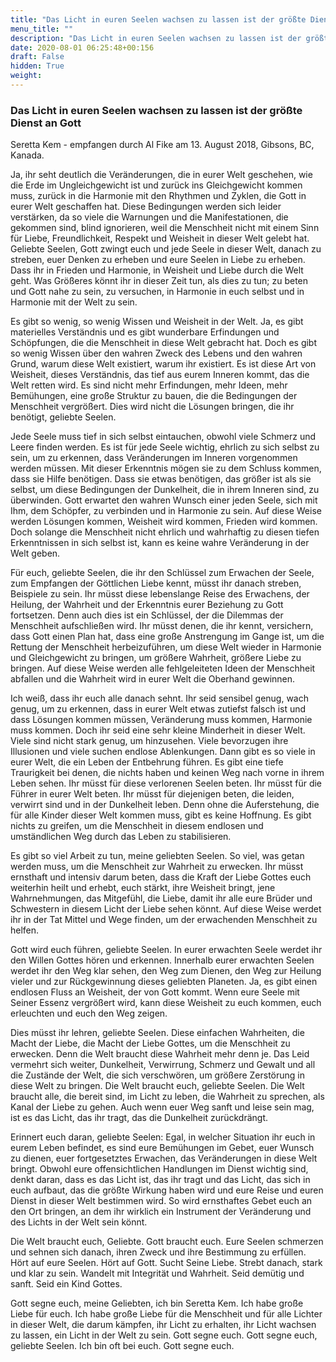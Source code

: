 ```yaml
---
title: "Das Licht in euren Seelen wachsen zu lassen ist der größte Dienst an Gott"
menu_title: ""
description: "Das Licht in euren Seelen wachsen zu lassen ist der größte Dienst an Gott"
date: 2020-08-01 06:25:48+00:156
draft: False
hidden: True
weight:
---
```

### Das Licht in euren Seelen wachsen zu lassen ist der größte Dienst an Gott

Seretta Kem - empfangen durch Al Fike am 13. August 2018, Gibsons, BC, Kanada.

Ja, ihr seht deutlich die Veränderungen, die in eurer Welt geschehen, wie die Erde im Ungleichgewicht ist und zurück ins Gleichgewicht kommen muss, zurück in die Harmonie mit den Rhythmen und Zyklen, die Gott in eurer Welt geschaffen hat. Diese Bedingungen werden sich leider verstärken, da so viele die Warnungen und die Manifestationen, die gekommen sind, blind ignorieren, weil die Menschheit nicht mit einem Sinn für Liebe, Freundlichkeit, Respekt und Weisheit in dieser Welt gelebt hat. Geliebte Seelen, Gott zwingt euch und jede Seele in dieser Welt, danach zu streben, euer Denken zu erheben und eure Seelen in Liebe zu erheben. Dass ihr in Frieden und Harmonie, in Weisheit und Liebe durch die Welt geht. Was Größeres könnt ihr in dieser Zeit tun, als dies zu tun; zu beten und Gott nahe zu sein, zu versuchen, in Harmonie in euch selbst und in Harmonie mit der Welt zu sein.

Es gibt so wenig, so wenig Wissen und Weisheit in der Welt. Ja, es gibt materielles Verständnis und es gibt wunderbare Erfindungen und Schöpfungen, die die Menschheit in diese Welt gebracht hat. Doch es gibt so wenig Wissen über den wahren Zweck des Lebens und den wahren Grund, warum diese Welt existiert, warum ihr existiert. Es ist diese Art von Weisheit, dieses Verständnis, das tief aus eurem Inneren kommt, das die Welt retten wird. Es sind nicht mehr Erfindungen, mehr Ideen, mehr Bemühungen, eine große Struktur zu bauen, die die Bedingungen der Menschheit vergrößert. Dies wird nicht die Lösungen bringen, die ihr benötigt, geliebte Seelen.

Jede Seele muss tief in sich selbst eintauchen, obwohl viele Schmerz und Leere finden werden. Es ist für jede Seele wichtig, ehrlich zu sich selbst zu sein, um zu erkennen, dass Veränderungen im Inneren vorgenommen werden müssen. Mit dieser Erkenntnis mögen sie zu dem Schluss kommen, dass sie Hilfe benötigen. Dass sie etwas benötigen, das größer ist als sie selbst, um diese Bedingungen der Dunkelheit, die in ihrem Inneren sind, zu überwinden. Gott erwartet den wahren Wunsch einer jeden Seele, sich mit Ihm, dem Schöpfer, zu verbinden und in Harmonie zu sein. Auf diese Weise werden Lösungen kommen, Weisheit wird kommen, Frieden wird kommen. Doch solange die Menschheit nicht ehrlich und wahrhaftig zu diesen tiefen Erkenntnissen in sich selbst ist, kann es keine wahre Veränderung in der Welt geben.

Für euch, geliebte Seelen, die ihr den Schlüssel zum Erwachen der Seele, zum Empfangen der Göttlichen Liebe kennt, müsst ihr danach streben, Beispiele zu sein. Ihr müsst diese lebenslange Reise des Erwachens, der Heilung, der Wahrheit und der Erkenntnis eurer Beziehung zu Gott fortsetzen. Denn auch dies ist ein Schlüssel, der die Dilemmas der Menschheit aufschließen wird. Ihr müsst denen, die ihr kennt, versichern, dass Gott einen Plan hat, dass eine große Anstrengung im Gange ist, um die Rettung der Menschheit herbeizuführen, um diese Welt wieder in Harmonie und Gleichgewicht zu bringen, um größere Wahrheit, größere Liebe zu bringen. Auf diese Weise werden alle fehlgeleiteten Ideen der Menschheit abfallen und die Wahrheit wird in eurer Welt die Oberhand gewinnen.

Ich weiß, dass ihr euch alle danach sehnt. Ihr seid sensibel genug, wach genug, um zu erkennen, dass in eurer Welt etwas zutiefst falsch ist und dass Lösungen kommen müssen, Veränderung muss kommen, Harmonie muss kommen. Doch ihr seid eine sehr kleine Minderheit in dieser Welt. Viele sind nicht stark genug, um hinzusehen. Viele bevorzugen ihre Illusionen und viele suchen endlose Ablenkungen. Dann gibt es so viele in eurer Welt, die ein Leben der Entbehrung führen. Es gibt eine tiefe Traurigkeit bei denen, die nichts haben und keinen Weg nach vorne in ihrem Leben sehen. Ihr müsst für diese verlorenen Seelen beten. Ihr müsst für die Führer in eurer Welt beten. Ihr müsst für diejenigen beten, die leiden, verwirrt sind und in der Dunkelheit leben. Denn ohne die Auferstehung, die für alle Kinder dieser Welt kommen muss, gibt es keine Hoffnung. Es gibt nichts zu greifen, um die Menschheit in diesem endlosen und umständlichen Weg durch das Leben zu stabilisieren.

Es gibt so viel Arbeit zu tun, meine geliebten Seelen. So viel, was getan werden muss, um die Menschheit zur Wahrheit zu erwecken. Ihr müsst ernsthaft und intensiv darum beten, dass die Kraft der Liebe Gottes euch weiterhin heilt und erhebt, euch stärkt, ihre Weisheit bringt, jene Wahrnehmungen, das Mitgefühl, die Liebe, damit ihr alle eure Brüder und Schwestern in diesem Licht der Liebe sehen könnt. Auf diese Weise werdet ihr in der Tat Mittel und Wege finden, um der erwachenden Menschheit zu helfen.

Gott wird euch führen, geliebte Seelen. In eurer erwachten Seele werdet ihr den Willen Gottes hören und erkennen. Innerhalb eurer erwachten Seelen werdet ihr den Weg klar sehen, den Weg zum Dienen, den Weg zur Heilung vieler und zur Rückgewinnung dieses geliebten Planeten. Ja, es gibt einen endlosen Fluss an Weisheit, der von Gott kommt. Wenn eure Seele mit Seiner Essenz vergrößert wird, kann diese Weisheit zu euch kommen, euch erleuchten und euch den Weg zeigen.

Dies müsst ihr lehren, geliebte Seelen. Diese einfachen Wahrheiten, die Macht der Liebe, die Macht der Liebe Gottes, um die Menschheit zu erwecken. Denn die Welt braucht diese Wahrheit mehr denn je. Das Leid vermehrt sich weiter, Dunkelheit, Verwirrung, Schmerz und Gewalt und all die Zustände der Welt, die sich verschwören, um größere Zerstörung in diese Welt zu bringen. Die Welt braucht euch, geliebte Seelen. Die Welt braucht alle, die bereit sind, im Licht zu leben, die Wahrheit zu sprechen, als Kanal der Liebe zu gehen. Auch wenn euer Weg sanft und leise sein mag, ist es das Licht, das ihr tragt, das die Dunkelheit zurückdrängt.

Erinnert euch daran, geliebte Seelen: Egal, in welcher Situation ihr euch in eurem Leben befindet, es sind eure Bemühungen im Gebet, euer Wunsch zu dienen, euer fortgesetztes Erwachen, das Veränderungen in diese Welt bringt. Obwohl eure offensichtlichen Handlungen im Dienst wichtig sind, denkt daran, dass es das Licht ist, das ihr tragt und das Licht, das sich in euch aufbaut, das die größte Wirkung haben wird und eure Reise und euren Dienst in dieser Welt bestimmen wird. So wird ernsthaftes Gebet euch an den Ort bringen, an dem ihr wirklich ein Instrument der Veränderung und des Lichts in der Welt sein könnt.

Die Welt braucht euch, Geliebte. Gott braucht euch. Eure Seelen schmerzen und sehnen sich danach, ihren Zweck und ihre Bestimmung zu erfüllen. Hört auf eure Seelen. Hört auf Gott. Sucht Seine Liebe. Strebt danach, stark und klar zu sein. Wandelt mit Integrität und Wahrheit. Seid demütig und sanft. Seid ein Kind Gottes.

Gott segne euch, meine Geliebten, ich bin Seretta Kem. Ich habe große Liebe für euch. Ich habe große Liebe für die Menschheit und für alle Lichter in dieser Welt, die darum kämpfen, ihr Licht zu erhalten, ihr Licht wachsen zu lassen, ein Licht in der Welt zu sein. Gott segne euch. Gott segne euch, geliebte Seelen. Ich bin oft bei euch. Gott segne euch.
